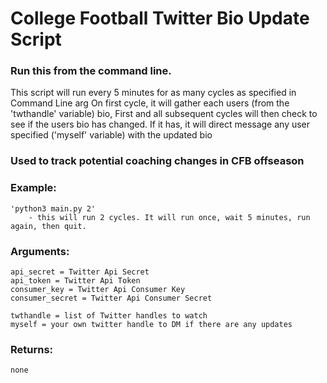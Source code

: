 # College Football Twitter Bio Update Script

### Run this from the command line. 
This script will run every 5 minutes for as many cycles as specified in Command Line arg
On first cycle, it will gather each users (from the 'twthandle' variable) bio,
First and all subsequent cycles will then check to see if the users bio has changed. If it has,
it will direct message any user specified ('myself' variable) with the updated bio

### Used to track potential coaching changes in CFB offseason

### Example:
    'python3 main.py 2'
        - this will run 2 cycles. It will run once, wait 5 minutes, run again, then quit.

### Arguments:
    api_secret = Twitter Api Secret
    api_token = Twitter Api Token
    consumer_key = Twitter Api Consumer Key
    consumer_secret = Twitter Api Consumer Secret

    twthandle = list of Twitter handles to watch
    myself = your own twitter handle to DM if there are any updates

### Returns:
    none